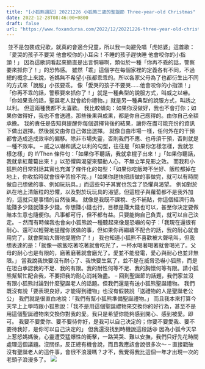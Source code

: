 ```yaml
---
title: "[小狐熊週記] 20221226 小狐熊三歲的聖誕節 Three-year-old Christmas"
date: 2022-12-28T08:46:00+0800
draft: false
url: "https://www.foxandursa.com/2022/12/20221226-three-year-old-christmas.html"
---
```


 並不是包裝成兒歌，就真的會適合兒童，所以我一向避免唱「虎姑婆」這首歌：「愛哭的孩子不要哭 他會咬你的小耳朵！不睡的孩子趕快睡 他會咬你的小指頭！」
因為這歌詞看起來簡直是出言恫嚇啊，類似於一種「你再不乖的話，警察要來抓你了！」的恐怖感。
雖然「乖」這個字在每個家裡的定義各有不同，不過總的概念上來說，爸媽無不希望小孩都乖乖的。所以各家父母為了也都衍生出不同的方式來「說服」小孩要乖。
像「愛哭的孩子不要哭……他會咬你的小指頭！」「你再不乖的話，警察要來抓你了！」就是一種典型的說服方式，叫威之以嚇。
「你如果乖的話，聖誕老人就會給你禮物。」就是另一種典型的說服方式，叫誘之以利。
但這兩種我都不太喜歡。
我比較傾向：如果你沒做好，我也不會打你；如果你做得好，我也不會送禮。那些後果與成果，都是你自己應得的。由你自己全額承擔。
我的責任是告知與提醒你每個選擇背後的結果，讓你在盡可能充份的資訊下做出選擇。然後就交由你自己做出選擇。
就像自由市場一樣，任何外在的干預都會造成造成效率的偏移。除非市場失靈，否則我們不應、也毋須干預，否則就是一種不效率。
–
威之以嚇和誘之以利的句型，往往是「如果你怎樣怎樣，我就怎樣怎樣」的 If/Then 條件句：「如果你不聽話，我就拿棍子出來！」「如果你聽話，我就拿紅蘿蔔出來！」以恐懼與渴望來驅動人心，不無立竿見影之效。
而我和小狐熊的日常對話其實也充滿了條件化的句型：「如果你吃飯時不坐好、飯粒都掉在地上，你收拾時就會很辛苦撿不完。」「如果你趕快把該做的事做完，就可以有時間做自己想做的事、例如玩玩具。」而這些句子其實也包含了恐懼與渴望。
例如對於趴在地上清飯粒的恐懼，以及對於玩玩具的渴望。但這棍子與蘿蔔都不是我外加的，這就只是事情的自然後果。
就像是我既不課稅、也不補貼，你這個經濟行為能賺多少錢就賺多少錢。你想賺小錢也行，目標是賺大錢也可以，甚至你決定要做賠本生意也隨便你。凡事都可行，但不都有益。只要能夠自己負責，就可以自己決定。
–
然而有時候我也會向小狐熊說一種聽起來像是恐嚇的句子：「我現在還很有耐心、還可以輕聲地提醒你該做的事，但如果你再繼續不配合的話，我的耐心就會用完了，就會開始大聲地提醒你了！」
我也知道小狐熊不喜歡被大聲吼叫，但我想表達的是：「就像一碗飯吃著吃著就會吃光了，一杯水喝著喝著就會喝光了。父母的耐心也是有限的，磨著磨著就會磨光了。愛並不能發電，愛心與耐心也並非無限。」
當我說我快要沒有耐心了、我快要生氣了，並不是在威脅恐嚇小狐熊，而是在坦白承認我的不足、我的有限。我的耐性何等不足、我的胸懷何等有限。請小狐熊幫幫忙配合我，不要把我的耐心消耗殆盡。
–
回到聖誕節的話題，我們家並沒有跟小狐熊討論到什麼聖誕老人的話題。但我們還是有送小狐熊聖誕禮物。
我們既沒有說「要表現良好，才能得到禮物」也沒有假裝說「送禮物的人是聖誕老公公」
我們就是很直白地說：「我們有幫小狐熊準備聖誕禮物。」
而且我本來打算今天早上上學時跟小狐熊說：「我不是用這個聖誕禮物來交換你的好行為，甚至不是用這個聖誕禮物來交換你對我的愛。我只是希望你能夠感到開心、感到被愛。即可。
我要不要愛你、要不要待你好，是我可以自己決定的；你要不要愛我、要不要待我好，是你可以自己決定的」
但我還沒找到時機說這段話😆
因為小狐今天早上惹怒媽媽後，心靈遭受猛爆性的衝擊，一路哭哭、難以安撫，我們只好先花時間處理這個議題。沒關係，反正總有機會說，而且我應該會說很多次～
–
直接戳破沒有聖誕老人的這件事，會很不浪漫嗎？才不，我覺得我比這個一年才出現一次的老頭子浪漫多了。
![]($https://blogger.googleusercontent.com/img/b/R29vZ2xl/AVvXsEiYunSX56OjngA2seO3Ky2wT3yMrGl3GUhZDU3LKo8lsnRWb7Zfo24vIhWcKoaLqZXHsEXjinNrrxjEQheM6pK1ZPJ8znsNHb2zbyahFD5N_L64Fy234xoxQ9H2LUJr-gMDWFWTBwkamf_fdsfwSJvw31Z37wayQDB-FIWOhX_TO7Ct2LLoAMpBUVHl/s320/PXL_20221225_005154696.MP.jpg)

